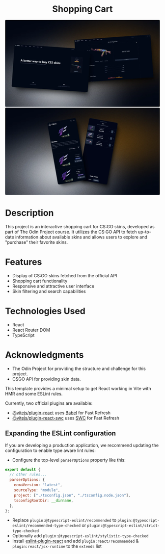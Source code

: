 <h1 align="center">Shopping Cart</h1>

![](./src/assets/thumbnail.webp)
![](./src/assets/thumbnailM.webp)

# Description

This project is an interactive shopping cart for CS:GO skins, developed as part of The Odin Project course. It utilizes the CS:GO API to fetch up-to-date information about available skins and allows users to explore and "purchase" their favorite skins.

# Features

- Display of CS:GO skins fetched from the official API
- Shopping cart functionality
- Responsive and attractive user interface
- Skin filtering and search capabilities

# Technologies Used

- React
- React Router DOM
- TypeScript

# Acknowledgments

- The Odin Project for providing the structure and challenge for this project.
- CSGO API for providing skin data.

This template provides a minimal setup to get React working in Vite with HMR and some ESLint rules.

Currently, two official plugins are available:

- [@vitejs/plugin-react](https://github.com/vitejs/vite-plugin-react/blob/main/packages/plugin-react/README.md) uses [Babel](https://babeljs.io/) for Fast Refresh
- [@vitejs/plugin-react-swc](https://github.com/vitejs/vite-plugin-react-swc) uses [SWC](https://swc.rs/) for Fast Refresh

## Expanding the ESLint configuration

If you are developing a production application, we recommend updating the configuration to enable type aware lint rules:

- Configure the top-level `parserOptions` property like this:

```js
export default {
  // other rules...
  parserOptions: {
    ecmaVersion: "latest",
    sourceType: "module",
    project: ["./tsconfig.json", "./tsconfig.node.json"],
    tsconfigRootDir: __dirname,
  },
};
```

- Replace `plugin:@typescript-eslint/recommended` to `plugin:@typescript-eslint/recommended-type-checked` or `plugin:@typescript-eslint/strict-type-checked`
- Optionally add `plugin:@typescript-eslint/stylistic-type-checked`
- Install [eslint-plugin-react](https://github.com/jsx-eslint/eslint-plugin-react) and add `plugin:react/recommended` & `plugin:react/jsx-runtime` to the `extends` list
